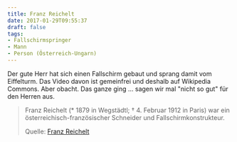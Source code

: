 ```yaml
---
title: Franz Reichelt
date: 2017-01-29T09:55:37
draft: false
tags:
- Fallschirmspringer
- Mann
- Person (Österreich-Ungarn)
---
```


Der gute Herr hat sich einen Fallschirm gebaut und sprang damit vom
Eiffelturm. Das Video davon ist gemeinfrei und deshalb auf Wikipedia
Commons. Aber obacht. Das ganze ging ... sagen wir mal "nicht so gut" für
den Herren aus.

> Franz Reichelt (* 1879 in Wegstädtl; † 4. Februar 1912 in Paris) war ein
> österreichisch-französischer Schneider und Fallschirmkonstrukteur.
>
> Quelle: [Franz Reichelt](https://de.wikipedia.org/wiki/Franz_Reichelt)

